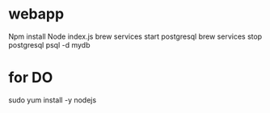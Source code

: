 # webapp
Npm install
Node index.js
brew services start postgresql
brew services stop postgresql
psql -d mydb

# for DO
sudo yum install -y nodejs
